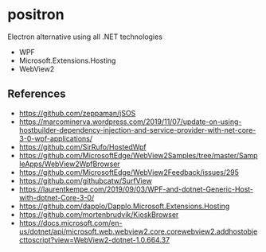 # positron
Electron alternative using all .NET technologies

- WPF
- Microsoft.Extensions.Hosting
- WebView2

## References

- <https://github.com/zeppaman/jSOS>
- <https://marcominerva.wordpress.com/2019/11/07/update-on-using-hostbuilder-dependency-injection-and-service-provider-with-net-core-3-0-wpf-applications/>
- <https://github.com/SirRufo/HostedWpf>
- <https://github.com/MicrosoftEdge/WebView2Samples/tree/master/SampleApps/WebView2WpfBrowser>
- <https://github.com/MicrosoftEdge/WebView2Feedback/issues/295>
- <https://github.com/githubcatw/SurfView>
- <https://laurentkempe.com/2019/09/03/WPF-and-dotnet-Generic-Host-with-dotnet-Core-3-0/>
- <https://github.com/dapplo/Dapplo.Microsoft.Extensions.Hosting>
- <https://github.com/mortenbrudvik/KioskBrowser>
- <https://docs.microsoft.com/en-us/dotnet/api/microsoft.web.webview2.core.corewebview2.addhostobjecttoscript?view=WebView2-dotnet-1.0.664.37>